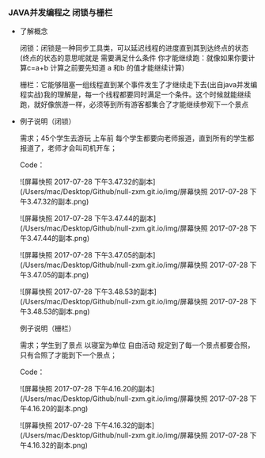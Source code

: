 ### JAVA并发编程之 闭锁与栅栏

* 了解概念

  闭锁：闭锁是一种同步工具类，可以延迟线程的进度直到其到达终点的状态(终点的状态的意思呢就是 需要满足什么条件 你才能继续跑：就像如果你要计算c=a+b 计算之前要先知道 a 和b 的值才能继续计算)

  栅栏：它能够阻塞一组线程直到某个事件发生了才继续走下去(出自java并发编程实战)我的理解是，每一个线程都要同时满足一个条件。这个时候就能继续跑，就好像旅游一样，必须等到所有游客都集合了才能继续参观下一个景点

* 例子说明（闭锁）

  需求；45个学生去游玩 上车前 每个学生都要向老师报道，直到所有的学生都报道了，老师才会叫司机开车；

  Code：

  ![屏幕快照 2017-07-28 下午3.47.32的副本](/Users/mac/Desktop/Github/null-zxm.git.io/img/屏幕快照 2017-07-28 下午3.47.32的副本.png)

  ![屏幕快照 2017-07-28 下午3.47.44的副本](/Users/mac/Desktop/Github/null-zxm.git.io/img/屏幕快照 2017-07-28 下午3.47.44的副本.png)

  ![屏幕快照 2017-07-28 下午3.47.05的副本](/Users/mac/Desktop/Github/null-zxm.git.io/img/屏幕快照 2017-07-28 下午3.47.05的副本.png)

  ![屏幕快照 2017-07-28 下午3.48.53的副本](/Users/mac/Desktop/Github/null-zxm.git.io/img/屏幕快照 2017-07-28 下午3.48.53的副本.png)

  例子说明（栅栏）

  需求；学生到了景点 以寝室为单位 自由活动 规定到了每一个景点都要合照，只有合照了才能到下一个景点；

  Code：

  ![屏幕快照 2017-07-28 下午4.16.20的副本](/Users/mac/Desktop/Github/null-zxm.git.io/img/屏幕快照 2017-07-28 下午4.16.20的副本.png)

  ![屏幕快照 2017-07-28 下午4.16.32的副本](/Users/mac/Desktop/Github/null-zxm.git.io/img/屏幕快照 2017-07-28 下午4.16.32的副本.png)